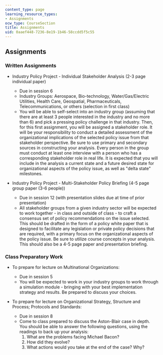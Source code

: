```yaml
---
content_type: page
learning_resource_types:
- Assignments
ocw_type: CourseSection
title: Assignments
uid: 0aaef448-7236-8e19-1b46-58ccdd5f5c55
---
```


Assignments
-----------

### Written Assignments

*   Industry Policy Project - Individual Stakeholder Analysis (2-3 page individual paper)
    *   Due in session 6
    *   Industry Groups: Aerospace, Bio-technology, Water/Gas/Electric Utilities, Health Care, Geospatial, Pharmaceuticals, Telecommunications, or others (selection in first class)
    *   You will be able to self-select into an industry group (assuming that there are at least 3 people interested in the industry and no more than 6) and pick a pressing policy challenge in that industry. Then, for this first assignment, you will be assigned a stakeholder role. It will be your responsibility to conduct a detailed assessment of the organizational implications of the selected policy issue from that stakeholder perspective. Be sure to use primary and secondary sources in constructing your analysis. Every person in the group must conduct at least one interview with a person who has a corresponding stakeholder role in real life. It is expected that you will include in the analysis a current state and a future desired state for organizational aspects of the policy issue, as well as "delta state" milestones.
  
*   Industry Policy Project - Multi-Stakeholder Policy Briefing (4-5 page group paper (3-6 people))
    *   Due in session 12 (with presentation slides due at time of prior presentation)
    *   All stakeholder groups from a given industry sector will be expected to work together - in class and outside of class - to craft a consensus set of policy recommendations on the issue selected. This should be drafted in the form of a policy white paper that is designed to facilitate any legislation or private policy decisions that are required, with a primary focus on the organizational aspects of the policy issue. Be sure to utilize course concepts in your analysis. This should also be a 4-5 page paper and presentation briefing.

### Class Preparatory Work

*   To prepare for lecture on Multinational Organizations:
    *   Due in session 5
    *   You will be expected to work in your industry groups to work through a simulation module - bringing with your best implementation strategy and results. Be prepared to discuss your choices.
  
*   To prepare for lecture on Organizational Strategy, Structure and Process; Protocols and Standards:
    *   Due in session 8
    *   Come to class prepared to discuss the Aston-Blair case in depth. You should be able to answer the following questions, using the readings to back up your analysis:  
        1) What are the problems facing Michael Bacon?  
        2) How did they evolve?  
        3) What actions would you take at the end of the case? Why?